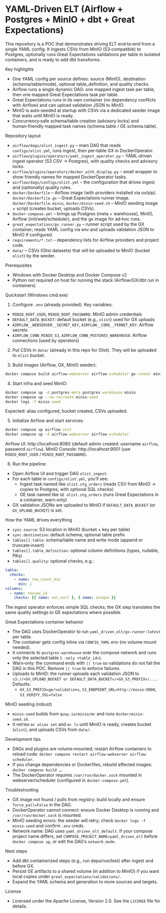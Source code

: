 # YAML‑Driven ELT (Airflow + Postgres + MinIO + dbt + Great Expectations)

This repository is a POC that demonstrates driving ELT end‑to‑end from a single YAML config. It ingests CSVs from MinIO (S3‑compatible) to Postgres, optionally runs Great Expectations validations per table in isolated containers, and is ready to add dbt transforms.

Key highlights
- One YAML config per source defines: source (MinIO), destination (schema/table/mode), optional table_definition, and quality checks.
- Airflow runs a single dynamic DAG: one mapped ingest task per table, then one mapped Great Expectations task per table.
- Great Expectations runs in its own container (no dependency conflicts with Airflow) and can upload validation JSON to MinIO.
- MinIO is auto‑seeded at startup with CSVs via a dedicated seeder image that waits until MinIO is ready.
- Concurrency‑safe schema/table creation (advisory locks) and human‑friendly mapped task names (schema.table / GE schema.table).

Repository layout
- `airflow/dags/olist_ingest.py` – main DAG that reads `configs/olist.yml`, runs ingest, then per‑table GX in DockerOperator.
- `airflow/plugins/operators/yaml_ingest_operator.py` – YAML‑driven ingest operator (S3 CSV -> Postgres), with quality checks and advisory locks.
- `airflow/plugins/operators/docker_with_display.py` – small wrapper to show friendly names for mapped DockerOperator tasks.
- `airflow/dags/configs/olist.yml` – the configuration that drives ingest and (optionally) quality rules.
- `docker/Dockerfile` – Airflow image (with providers installed via uv/pip).  
  `docker/Dockerfile.gx` – Great Expectations runner image.  
  `docker/Dockerfile.minio`, `docker/minio-seed.sh` – MinIO seeding image + script (creates bucket, uploads CSVs).
- `docker-compose.yml` – brings up Postgres (meta + warehouse), MinIO, Airflow (init/web/scheduler), and the gx image for ad‑hoc runs.
- `great_expectations/gx_runner.py` – runner script used by the GX container; reads YAML config via env and uploads validation JSON to MinIO if configured.
- `requirements/*.txt` – dependency lists for Airflow providers and project code.
- `data/` – CSVs (Olist datasets) that will be uploaded to MinIO (bucket `olist`) by the seeder.

Prerequisites
- Windows with Docker Desktop and Docker Compose v2
- Python not required on host for running the stack (Airflow/GX/dbt run in containers)

Quickstart (Windows cmd.exe)
1) Configure `.env` (already provided). Key variables:
- `MINIO_ROOT_USER`, `MINIO_ROOT_PASSWORD`: MinIO admin credentials
- `DEFAULT_DATA_BUCKET`: default bucket (e.g., `olist`) used for GX uploads
- `AIRFLOW__WEBSERVER__SECRET_KEY`, `AIRFLOW__CORE__FERNET_KEY`: Airflow secrets
- `AIRFLOW_CONN_MINIO_S3`, `AIRFLOW_CONN_POSTGRES_WAREHOUSE`: Airflow connections (used by operators)

2) Put CSVs in `data/` (already in this repo for Olist). They will be uploaded to `olist` bucket.

3) Build images (Airflow, GX, MinIO seeder):
```cmd
docker compose build airflow-webserver airflow-scheduler gx-runner minio-seed
```

4) Start infra and seed MinIO:
```cmd
docker compose up -d postgres-meta postgres-warehouse minio
docker compose up --no-recreate minio-seed
docker logs -f minio-seed
```
Expected: alias configured, bucket created, CSVs uploaded.

5) Initialize Airflow and start services:
```cmd
docker compose up airflow-init
docker compose up -d airflow-webserver airflow-scheduler
```
Airflow UI: http://localhost:8080 (default admin created: username `airflow`, password `airflow`).
MinIO Console: http://localhost:9001 (use `MINIO_ROOT_USER` / `MINIO_ROOT_PASSWORD`).

6) Run the pipeline:
- Open Airflow UI and trigger DAG `olist_ingest`.
- For each table in `configs/olist.yml`, you’ll see:
  - Ingest task named like `olist.stg_orders` (reads CSV from MinIO -> copies to Postgres, with optional SQL checks)
  - GE task named like `GE olist.stg_orders` (runs Great Expectations in a container, warn‑only)
- GX validation JSONs are uploaded to MinIO if `DEFAULT_DATA_BUCKET` (or `GX_UPLOAD_BUCKET`) is set.

How the YAML drives everything
- `sync.source`: S3 location in MinIO (bucket + key per table)
- `sync.destination`: default schema; optional table prefix
- `tables[].table`: schema/table name and write mode (append or truncate‑insert)
- `tables[].table_definition`: optional column definitions (types, nullable, PKs)
- `tables[].quality`: optional checks, e.g.:
```yaml
table:
  checks:
    - name: row_count_min
      min: 1
columns:
  - name: review_id
    checks: [{ name: not_null }, { name: unique }]
```
The ingest operator enforces simple SQL checks; the GX step translates the same quality settings to GE expectations where possible.

Great Expectations container behavior
- The DAG uses DockerOperator to run `yaml_driven_elt/gx-runner:latest` per table.
- The container gets config inline via `CONFIG_YAML` env (no volume mount needed).
- It connects to `postgres-warehouse` over the compose network and runs only the selected table (`--only <table_id>`).
- Warn‑only: the command ends with `|| true` so validations do not fail the DAG in this POC. Remove `|| true` to enforce failures.
- Uploads to MinIO: the runner uploads each validation JSON to `s3://<GX_UPLOAD_BUCKET or DEFAULT_DATA_BUCKET>/<GX_S3_PREFIX>/...`. Defaults:
  - `GX_S3_PREFIX=ge/validations`, `S3_ENDPOINT_URL=http://minio:9000`, `S3_VERIFY_SSL=false`

MinIO seeding (robust)
- `minio-seed` builds from `quay.io/minio/mc` and runs `docker/minio-seed.sh`.
- It retries `mc alias set` and `mc ls` until MinIO is ready, creates bucket (`olist`), and uploads CSVs from `data/`.

Development tips
- DAGs and plugins are volume‑mounted; restart Airflow containers to reload code: `docker compose restart airflow-webserver airflow-scheduler`.
- If you change dependencies or Dockerfiles, rebuild affected images: `docker compose build …`.
- The DockerOperator requires `/var/run/docker.sock` mounted in webserver/scheduler (configured in `docker-compose.yml`).

Troubleshooting
- GX image not found / pulls from registry: build locally and ensure `force_pull=False` in the DAG.
- DockerOperator cannot connect: ensure Docker Desktop is running and `/var/run/docker.sock` is mounted.
- MinIO seeding errors: the seeder will retry; check `docker logs -f minio-seed` and confirm `.env` creds.
- Network name: DAG uses `yaml_driven_elt_default`. If your compose project name differs, set `COMPOSE_PROJECT_NAME=yaml_driven_elt` before `docker compose up`, or edit the DAG’s `network_mode`.

Next steps
- Add dbt containerized steps (e.g., run deps/run/test) after ingest and before GX.
- Persist GE artifacts to a shared volume (in addition to MinIO) if you want local copies under `great_expectations/validations/`.
- Expand the YAML schema and generation to more sources and targets.

License
- Licensed under the Apache License, Version 2.0. See the `LICENSE` file for details.
